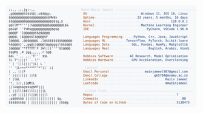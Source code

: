 <picture>
  <source srcset="https://raw.githubusercontent.com/mmazinjameel/mmazinjameel/main/dark_mode.svg?v=1745204632" media="(prefers-color-scheme: dark)">
  <img src="https://raw.githubusercontent.com/mmazinjameel/mmazinjameel/main/light_mode.svg?v=1745204632">
</picture>
